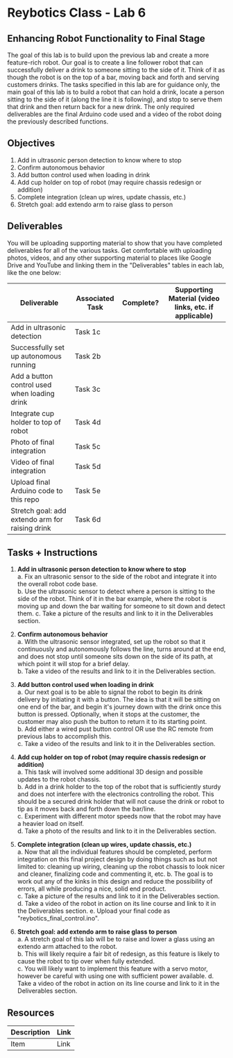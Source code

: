 # Reybotics Class - Lab 6
## Enhancing Robot Functionality to Final Stage 

The goal of this lab is to build upon the previous lab and create a more feature-rich robot. Our goal is to create a line follower robot that can successfully deliver a drink to someone sitting to the side of it. Think of it as though the robot is on the top of a bar, moving back and forth and serving customers drinks. The tasks specified in this lab are for guidance only, the main goal of this lab is to build a robot that can hold a drink, locate a person sitting to the side of it (along the line it is following), and stop to serve them that drink and then return back for a new drink. The only required deliverables are the final Arduino code used and a video of the robot doing the previously described functions. 

## Objectives
1. Add in ultrasonic person detection to know where to stop
2. Confirm autonomous behavior
3. Add button control used when loading in drink
4. Add cup holder on top of robot (may require chassis redesign or addition)
5. Complete integration (clean up wires, update chassis, etc.)
6. Stretch goal: add extendo arm to raise glass to person

## Deliverables
You will be uploading supporting material to show that you have completed deliverables for all of the various tasks. Get comfortable with uploading photos, videos, and any other supporting material to places like Google Drive and YouTube and linking them in the "Deliverables" tables in each lab, like the one below:


Deliverable | Associated Task | Complete? |	Supporting Material (video links, etc. if applicable)
---			|	---		|	---		|	---		|
Add in ultrasonic detection				 			| Task 1c		|		|
Successfully set up autonomous running	 			| Task 2b		|		|
Add a button control used when loading drink		| Task 3c		|		|
Integrate cup holder to top of robot				| Task 4d		|		|
Photo of final integration				 			| Task 5c		|		|
Video of final integration				 			| Task 5d		|		|
Upload final Arduino code to this repo	 			| Task 5e		|		|
Stretch goal: add extendo arm for raising drink		| Task 6d		|		|

## Tasks + Instructions  
1. **Add in ultrasonic person detection to know where to stop**  
  a. Fix an ultrasonic sensor to the side of the robot and integrate it into the overall robot code base.  
  b. Use the ultrasonic sensor to detect where a person is sitting to the side of the robot. Think of it in the bar example, where the robot is moving up and down the bar waiting for someone to sit down and detect them. 
  c. Take a picture of the results and link to it in the Deliverables section.  


2. **Confirm autonomous behavior**   
  a. With the ultrasonic sensor integrated, set up the robot so that it continuously and autonomously follows the line, turns around at the end, and does not stop until someone sits down on the side of its path, at which point it will stop for a brief delay.  
  b. Take a video of the results and link to it in the Deliverables section.

  
3. **Add button control used when loading in drink**  
  a. Our next goal is to be able to signal the robot to begin its drink delivery by initiating it with a button. The idea is that it will be sitting on one end of the bar, and begin it's journey down with the drink once this button is pressed. Optionally, when it stops at the customer, the customer may also push the button to return it to its starting point.  
  b. Add either a wired pust button control OR use the RC remote from previous labs to accomplish this.  
  c. Take a video of the results and link to it in the Deliverables section.

  
4. **Add cup holder on top of robot (may require chassis redesign or addition)**  
  a. This task will involved some additional 3D design and possible updates to the robot chassis.  
  b. Add in a drink holder to the top of the robot that is sufficiently sturdy and does not interfere with the electronics controlling the robot. This should be a secured drink holder that will not cause the drink or robot to tip as it moves back and forth down the bar/line.  
  c. Experiment with different motor speeds now that the robot may have a heavier load on itself.  
  d. Take a photo of the results and link to it in the Deliverables section.


5. **Complete integration (clean up wires, update chassis, etc.)**  
  a. Now that all the individual features should be completed, perform integration on this final project design by doing things such as but not limited to: cleaning up wiring, cleaning up the robot chassis to look nicer and cleaner, finalizing code and commenting it, etc.
  b. The goal is to work out any of the kinks in this design and reduce the possibility of errors, all while producing a nice, solid end product.  
  c. Take a picture of the results and link to it in the Deliverables section.
  d. Take a video of the robot in action on its line course and link to it in the Deliverables section.
  e. Upload your final code as "reybotics_final_control.ino". 


6. **Stretch goal: add extendo arm to raise glass to person**  
  a. A stretch goal of this lab will be to raise and lower a glass using an extendo arm attached to the robot.  
  b. This will likely require a fair bit of redesign, as this feature is likely to cause the robot to tip over when fully extended.  
  c. You will likely want to implement this feature with a servo motor, however be careful with using one with sufficient power available. 
  d. Take a video of the robot in action on its line course and link to it in the Deliverables section.  


## Resources
Description	| Link
--- | ---
Item | Link
